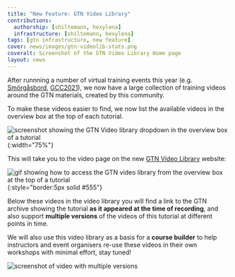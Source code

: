 ```yaml
---
title: "New Feature: GTN Video Library"
contributions:
  authorship: [shiltemann, hexylena]
  infrastructure: [shiltemann, hexylena]
tags: [gtn infrastructure, new feature]
cover: news/images/gtn-videolib-stats.png
coveralt: Screenshot of the GTN Video Library Home page
layout: news
---
```


After runnning a number of virtual training events this year (e.g. [Smörgåsbord](https://shiltemann.github.io/global-galaxy-course/), [GCC2021](https://galaxyproject.org/events/gcc2021/training/)), we now have a large collection of training videos around the GTN materials, created by this community.

To make these videos easier to find, we now list the available videos in the overview box at the top of each tutorial.

![screenshot showing the GTN Video library dropdown in the overview box of a tutorial]({{site.baseurl}}/news/images/gtn-videolib-connection.png){:width="75%"}

This will take you to the video page on the new [GTN Video Library](https://gallantries.github.io/video-library) website:

![gif showing how to access the GTN video library from the overview box at the top of a tutorial]({{site.baseurl}}/news/images/gtn-videolib2.gif){:style="border:5px solid #555"}


Below these videos in the video library you will find a link to the GTN archive showing the tutorial **as it appeared at the time of recording**, and also support **multiple versions** of the videos of this tutorial at different points in time.

We will also use this video library as a basis for a **course builder** to help instructors and event organisers re-use these videos in their own workshops with minimal effort, stay tuned!

![screenshot of video with multiple versions]({{site.baseurl}}/news/images/gtn-videolib-versions.png)

